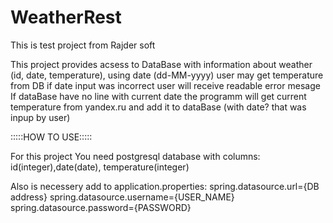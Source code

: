 # WeatherRest
This is test project from Rajder soft

This project provides acsess to DataBase with information about weather (id, date, temperature), 
using date (dd-MM-yyyy) user may get temperature from DB
if date input was incorrect user will receive readable error mesage
If dataBase have no line with current date the programm will get current temperature from yandex.ru and add it to dataBase (with date? that was inpup by user)


:::::HOW TO USE:::::

For this project You need postgresql database with columns: id(integer),date(date), temperature(integer)

Also is necessery add to application.properties:
spring.datasource.url={DB address}
spring.datasource.username={USER_NAME}
spring.datasource.password={PASSWORD}
